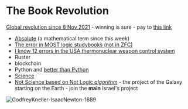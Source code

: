 # The Book Revolution

[Global revolution since 8 Nov 2021](https://science.vporton.name/2021/11/10/a-single-math-studybook-not-published-global-revolution-started-8-nov-2021/) - winning is sure - pay to [this link](https://my.israelgives.org/en/join/GlobalRevolution)

* [Absolute](https://science.vporton.name/2021/11/06/absolute-logic-logic-without-axioms/) (a mathematical term since this week)
* [The error in MOST logic studybooks (not in ZFC)](https://science.vporton.name/2021/11/09/what-is-the-worlds-biggest-technical-security-issue/)
* [I know 12 errors in the USA thermonuclear weapon control system](https://science.vporton.name/2021/11/11/i-know-12-errors-in-the-usa-thermonuclear-weapon-control-system/)
* Ruster
* blockchain
* Python and [better than Python](https://good-tech-school.thinkific.com/courses/dforpython)
* [Science](https://science.vporton.name)
* [Not Science based on Not Logic _algorithm_](https://science.vporton.name/2021/11/10/a-single-math-studybook-not-published-global-revolution-started-8-nov-2021/) - the project of the Galaxy starting on the Earth - join the **main** Israel's project

![GodfreyKneller-IsaacNewton-1689](https://user-images.githubusercontent.com/2900574/141319631-29d516e9-4c21-48b5-8cde-9ccd431223b2.jpg)
